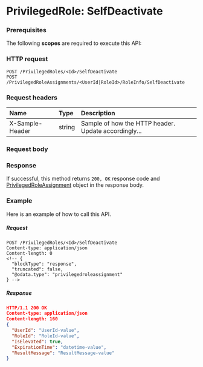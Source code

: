 # PrivilegedRole: SelfDeactivate


### Prerequisites
The following **scopes** are required to execute this API: 
### HTTP request
<!-- { "blockType": "ignored" } -->
```http
POST /PrivilegedRoles/<Id>/SelfDeactivate
POST /PrivilegedRoleAssignments/<UserId|RoleId>/RoleInfo/SelfDeactivate

```
### Request headers
| Name       | Type | Description|
|:---------------|:--------|:----------|
| X-Sample-Header  | string  | Sample of how the HTTP header. Update accordingly...|

### Request body

### Response
If successful, this method returns `200, OK` response code and [PrivilegedRoleAssignment](../resources/privilegedroleassignment.md) object in the response body.

### Example
Here is an example of how to call this API.
##### Request
<!-- {
  "blockType": "request",
  "name": "privilegedrole_selfdeactivate"
}-->
```http
POST /PrivilegedRoles/<Id>/SelfDeactivate
Content-type: application/json
Content-length: 0
<!-- {
  "blockType": "response",
  "truncated": false,
  "@odata.type": "privilegedroleassignment"
} -->
```
##### Response
```json
HTTP/1.1 200 OK
Content-type: application/json
Content-length: 160
{
  "UserId": "UserId-value",
  "RoleId": "RoleId-value",
  "IsElevated": true,
  "ExpirationTime": "datetime-value",
  "ResultMessage": "ResultMessage-value"
}
```

<!-- uuid: 136c4748-ff36-43cc-942a-6661058d517c
2015-10-15 04:07:53 UTC -->
<!-- {
  "type": "#page.annotation",
  "description": "PrivilegedRole: SelfDeactivate",
  "keywords": "",
  "section": "documentation",
  "tocPath": ""
}-->